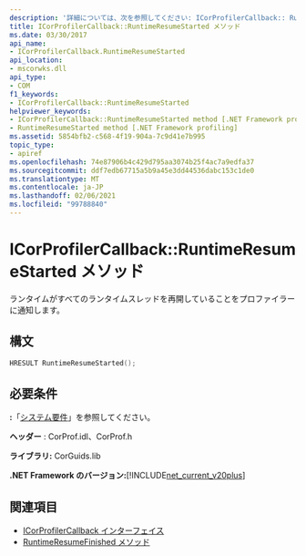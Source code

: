 ```yaml
---
description: '詳細については、次を参照してください: ICorProfilerCallback:: RuntimeResumeStarted メソッド'
title: ICorProfilerCallback::RuntimeResumeStarted メソッド
ms.date: 03/30/2017
api_name:
- ICorProfilerCallback.RuntimeResumeStarted
api_location:
- mscorwks.dll
api_type:
- COM
f1_keywords:
- ICorProfilerCallback::RuntimeResumeStarted
helpviewer_keywords:
- ICorProfilerCallback::RuntimeResumeStarted method [.NET Framework profiling]
- RuntimeResumeStarted method [.NET Framework profiling]
ms.assetid: 5854bfb2-c568-4f19-904a-7c9d41e7b995
topic_type:
- apiref
ms.openlocfilehash: 74e87906b4c429d795aa3074b25f4ac7a9edfa37
ms.sourcegitcommit: ddf7edb67715a5b9a45e3dd44536dabc153c1de0
ms.translationtype: MT
ms.contentlocale: ja-JP
ms.lasthandoff: 02/06/2021
ms.locfileid: "99788840"
---
```

# <a name="icorprofilercallbackruntimeresumestarted-method"></a>ICorProfilerCallback::RuntimeResumeStarted メソッド

ランタイムがすべてのランタイムスレッドを再開していることをプロファイラーに通知します。  
  
## <a name="syntax"></a>構文  
  
```cpp  
HRESULT RuntimeResumeStarted();  
```  
  
## <a name="requirements"></a>必要条件  

 **:**「[システム要件](../../get-started/system-requirements.md)」を参照してください。  
  
 **ヘッダー** : CorProf.idl、CorProf.h  
  
 **ライブラリ:** CorGuids.lib  
  
 **.NET Framework のバージョン:**[!INCLUDE[net_current_v20plus](../../../../includes/net-current-v20plus-md.md)]  
  
## <a name="see-also"></a>関連項目

- [ICorProfilerCallback インターフェイス](icorprofilercallback-interface.md)
- [RuntimeResumeFinished メソッド](icorprofilercallback-runtimeresumefinished-method.md)
